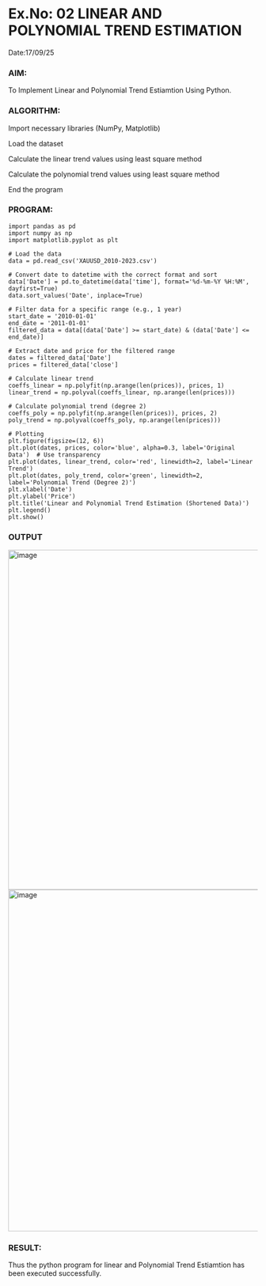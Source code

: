 # Ex.No: 02 LINEAR AND POLYNOMIAL TREND ESTIMATION
Date:17/09/25
### AIM:
To Implement Linear and Polynomial Trend Estiamtion Using Python.

### ALGORITHM:
Import necessary libraries (NumPy, Matplotlib)

Load the dataset

Calculate the linear trend values using least square method

Calculate the polynomial trend values using least square method

End the program
### PROGRAM:
~~~
import pandas as pd
import numpy as np
import matplotlib.pyplot as plt

# Load the data
data = pd.read_csv('XAUUSD_2010-2023.csv')

# Convert date to datetime with the correct format and sort
data['Date'] = pd.to_datetime(data['time'], format='%d-%m-%Y %H:%M', dayfirst=True)
data.sort_values('Date', inplace=True)

# Filter data for a specific range (e.g., 1 year)
start_date = '2010-01-01'
end_date = '2011-01-01'
filtered_data = data[(data['Date'] >= start_date) & (data['Date'] <= end_date)]

# Extract date and price for the filtered range
dates = filtered_data['Date']
prices = filtered_data['close']

# Calculate linear trend
coeffs_linear = np.polyfit(np.arange(len(prices)), prices, 1)
linear_trend = np.polyval(coeffs_linear, np.arange(len(prices)))

# Calculate polynomial trend (degree 2)
coeffs_poly = np.polyfit(np.arange(len(prices)), prices, 2)
poly_trend = np.polyval(coeffs_poly, np.arange(len(prices)))

# Plotting
plt.figure(figsize=(12, 6))
plt.plot(dates, prices, color='blue', alpha=0.3, label='Original Data')  # Use transparency
plt.plot(dates, linear_trend, color='red', linewidth=2, label='Linear Trend')
plt.plot(dates, poly_trend, color='green', linewidth=2, label='Polynomial Trend (Degree 2)')
plt.xlabel('Date')
plt.ylabel('Price')
plt.title('Linear and Polynomial Trend Estimation (Shortened Data)')
plt.legend()
plt.show()
~~~

### OUTPUT
<img width="1264" height="687" alt="image" src="https://github.com/user-attachments/assets/0dfd30f3-e749-4ef4-a4e6-c72cce18b641" />
<img width="1263" height="691" alt="image" src="https://github.com/user-attachments/assets/1a4b15c6-5c6f-4e69-94a0-f35815afdbe1" />


### RESULT:
Thus the python program for linear and Polynomial Trend Estiamtion has been executed successfully.
